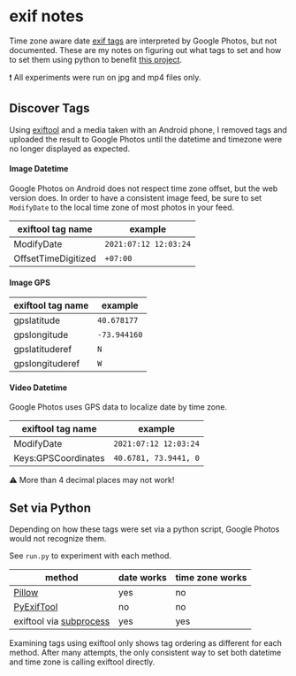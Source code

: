 # exif notes

Time zone aware date [exif tags](https://exiv2.org/tags.html) are interpreted by Google Photos, but not documented. These are my notes on figuring out what tags to set and how to set them using python to benefit [this project](https://github.com/pdumoulin/brightwheel-downloader).

:heavy_exclamation_mark: All experiments were run on jpg and mp4 files only.


## Discover Tags

Using [exiftool](https://exiftool.org/) and a media taken with an Android phone, I removed tags and uploaded the result to Google Photos until the datetime and timezone were no longer displayed as expected.

#### Image Datetime

Google Photos on Android does not respect time zone offset, but the web version does. In order to have a consistent image feed, be sure to set `ModifyDate` to the local time zone of most photos in your feed.

| exiftool tag name | example |
| --- | --- |
| ModifyDate | `2021:07:12 12:03:24` |
| OffsetTimeDigitized | `+07:00` |

#### Image GPS

| exiftool tag name | example |
| --- | --- |
| gpslatitude | `40.678177` |
| gpslongitude | `-73.944160` |
| gpslatituderef | `N` |
| gpslongituderef | `W`|

#### Video Datetime

Google Photos uses GPS data to localize date by time zone.

| exiftool tag name | example |
| --- | --- |
| ModifyDate| `2021:07:12 12:03:24` |
| Keys:GPSCoordinates | `40.6781, 73.9441, 0` |

:warning: More than 4 decimal places may not work!

## Set via Python

Depending on how these tags were set via a python script, Google Photos would not recognize them.

See `run.py` to experiment with each method.

| method | date works | time zone works |
| --- | --- | --- |
| [Pillow](https://pypi.org/project/Pillow/) | yes | no |
| [PyExifTool](https://pypi.org/project/PyExifTool/) | no | no |
| exiftool via [subprocess](https://docs.python.org/3/library/subprocess.html) | yes | yes |

Examining tags using exiftool only shows tag ordering as different for each method. After many attempts, the only consistent way to set both datetime and time zone is calling exiftool directly.
